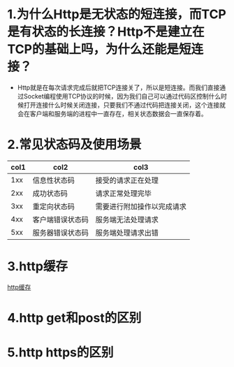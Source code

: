 # 1.为什么Http是无状态的短连接，而TCP是有状态的长连接？Http不是建立在TCP的基础上吗，为什么还能是短连接？

* Http就是在每次请求完成后就把TCP连接关了，所以是短连接。而我们直接通过Socket编程使用TCP协议的时候，因为我们自己可以通过代码区控制什么时候打开连接什么时候关闭连接，只要我们不通过代码把连接关闭，这个连接就会在客户端和服务端的进程中一直存在，相关状态数据会一直保存着。

# 2.常见状态码及使用场景

| col1 | col2             | col3                       |
| ---- | ---------------- | -------------------------- |
| 1xx  | 信息性状态码     | 接受的请求正在处理         |
| 2xx  | 成功状态码       | 请求正常处理完毕           |
| 3xx  | 重定向状态码     | 需要进行附加操作以完成请求 |
| 4xx  | 客户端错误状态码 | 服务端无法处理请求         |
| 5xx  | 服务器错误状态码 | 服务端处理请求出错         |

# 3.http缓存

[http缓存](https://developer.mozilla.org/zh-CN/docs/Web/HTTP/Caching)

# 4.http get和post的区别

# 5.http https的区别

